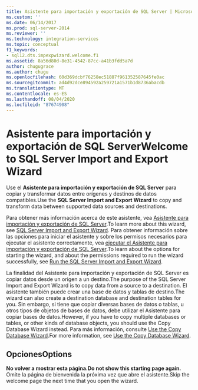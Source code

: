 ```yaml
---
title: Asistente para importación y exportación de SQL Server | Microsoft Docs
ms.custom: ''
ms.date: 06/14/2017
ms.prod: sql-server-2014
ms.reviewer: ''
ms.technology: integration-services
ms.topic: conceptual
f1_keywords:
- sql12.dts.impexpwizard.welcome.f1
ms.assetid: 8a56d80d-8e31-4542-87cc-a41b3fdd5a7d
author: chugugrace
ms.author: chugu
ms.openlocfilehash: 60d369dcbf76258ec51887f961352587645fe0ac
ms.sourcegitcommit: ad4d92dce894592a259721a1571b1d8736abacdb
ms.translationtype: MT
ms.contentlocale: es-ES
ms.lasthandoff: 08/04/2020
ms.locfileid: "87674908"
---
```

# <a name="welcome-to-sql-server-import-and-export-wizard"></a><span data-ttu-id="be331-102">Asistente para importación y exportación de SQL Server</span><span class="sxs-lookup"><span data-stu-id="be331-102">Welcome to SQL Server Import and Export Wizard</span></span>
  <span data-ttu-id="be331-103">Use el **Asistente para importación y exportación de SQL Server** para copiar y transformar datos entre orígenes y destinos de datos compatibles.</span><span class="sxs-lookup"><span data-stu-id="be331-103">Use the **SQL Server Import and Export Wizard** to copy and transform data between supported data sources and destinations.</span></span>  
  
 <span data-ttu-id="be331-104">Para obtener más información acerca de este asistente, vea [Asistente para importación y exportación de SQL Server](import-and-export-data-with-the-sql-server-import-and-export-wizard.md).</span><span class="sxs-lookup"><span data-stu-id="be331-104">To learn more about this wizard, see [SQL Server Import and Export Wizard](import-and-export-data-with-the-sql-server-import-and-export-wizard.md).</span></span> <span data-ttu-id="be331-105">Para obtener información sobre las opciones para iniciar el asistente y sobre los permisos necesarios para ejecutar el asistente correctamente, vea [ejecutar el Asistente para importación y exportación de SQL Server](start-the-sql-server-import-and-export-wizard.md).</span><span class="sxs-lookup"><span data-stu-id="be331-105">To learn about the options for starting the wizard, and about the permissions required to run the wizard successfully, see [Run the SQL Server Import and Export Wizard](start-the-sql-server-import-and-export-wizard.md).</span></span>  
  
 <span data-ttu-id="be331-106">La finalidad del Asistente para importación y exportación de SQL Server es copiar datos desde un origen a un destino.</span><span class="sxs-lookup"><span data-stu-id="be331-106">The purpose of the SQL Server Import and Export Wizard is to copy data from a source to a destination.</span></span> <span data-ttu-id="be331-107">El asistente también puede crear una base de datos y tablas de destino.</span><span class="sxs-lookup"><span data-stu-id="be331-107">The wizard can also create a destination database and destination tables for you.</span></span> <span data-ttu-id="be331-108">Sin embargo, si tiene que copiar diversas bases de datos o tablas, u otros tipos de objetos de bases de datos, debe utilizar el Asistente para copiar bases de datos.</span><span class="sxs-lookup"><span data-stu-id="be331-108">However, if you have to copy multiple databases or tables, or other kinds of database objects, you should use the Copy Database Wizard instead.</span></span> <span data-ttu-id="be331-109">Para más información, consulte [Use the Copy Database Wizard](../../relational-databases/databases/use-the-copy-database-wizard.md).</span><span class="sxs-lookup"><span data-stu-id="be331-109">For more information, see [Use the Copy Database Wizard](../../relational-databases/databases/use-the-copy-database-wizard.md).</span></span>  
  
## <a name="options"></a><span data-ttu-id="be331-110">Opciones</span><span class="sxs-lookup"><span data-stu-id="be331-110">Options</span></span>  
 <span data-ttu-id="be331-111">**No volver a mostrar esta página.**</span><span class="sxs-lookup"><span data-stu-id="be331-111">**Do not show this starting page again.**</span></span>  
 <span data-ttu-id="be331-112">Omite la página de bienvenida la próxima vez que abre el asistente.</span><span class="sxs-lookup"><span data-stu-id="be331-112">Skip the welcome page the next time that you open the wizard.</span></span>  
  
  
